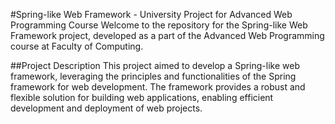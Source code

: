#Spring-like Web Framework - University Project for Advanced Web Programming Course
Welcome to the repository for the Spring-like Web Framework project, developed as a part of the Advanced Web Programming course at Faculty of Computing.

##Project Description
This project aimed to develop a Spring-like web framework, leveraging the principles and functionalities of the Spring framework for web development. The framework provides a robust and flexible solution for building web applications, enabling efficient development and deployment of web projects.
